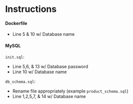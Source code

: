 # Instructions

#### Dockerfile     
- Line 5 & 10 w/ Database name     

#### MySQL     
`init.sql`:     
- Line 5,6, & 13 w/ Database password
- Line 10 w/ Database name     

`db_schema.sql`:     
- Rename file appropriately (example `product_schema.sql`)
- Line 1,2,5,7, & 14 w/ Database name
